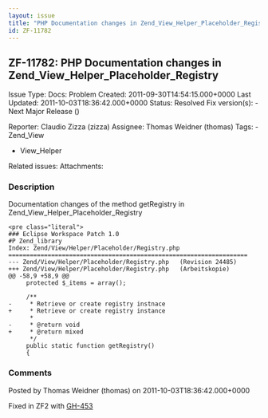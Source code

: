 ```yaml
---
layout: issue
title: "PHP Documentation changes in Zend_View_Helper_Placeholder_Registry"
id: ZF-11782
---
```


ZF-11782: PHP Documentation changes in Zend\_View\_Helper\_Placeholder\_Registry
--------------------------------------------------------------------------------

 Issue Type: Docs: Problem Created: 2011-09-30T14:54:15.000+0000 Last Updated: 2011-10-03T18:36:42.000+0000 Status: Resolved Fix version(s): - Next Major Release ()
 
 Reporter:  Claudio Zizza (zizza)  Assignee:  Thomas Weidner (thomas)  Tags: - Zend\_View
- View\_Helper
 
 Related issues: 
 Attachments: 
### Description

Documentation changes of the method getRegistry in Zend\_View\_Helper\_Placeholder\_Registry

 
    <pre class="literal">
    ### Eclipse Workspace Patch 1.0
    #P Zend_library
    Index: Zend/View/Helper/Placeholder/Registry.php
    ===================================================================
    --- Zend/View/Helper/Placeholder/Registry.php   (Revision 24485)
    +++ Zend/View/Helper/Placeholder/Registry.php   (Arbeitskopie)
    @@ -58,9 +58,9 @@
         protected $_items = array();
     
         /**
    -     * Retrieve or create registry instnace
    +     * Retrieve or create registry instance
          *
    -     * @return void
    +     * @return mixed
          */
         public static function getRegistry()
         {


 

 

### Comments

Posted by Thomas Weidner (thomas) on 2011-10-03T18:36:42.000+0000

Fixed in ZF2 with [GH-453](https://github.com/zendframework/zf2/pull/453)

 

 
